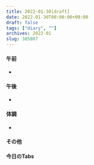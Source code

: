 ```yaml
---
title: 2022-01-30[draft]
date: 2022-01-30T00:00:00+09:00
draft: false
tags: ["diary", ""]
archives: 2022-01
slug: 385807
---
```

#### 午前
- 
#### 午後
- 
#### 体調
- 
#### その他
#### 今日のTabs